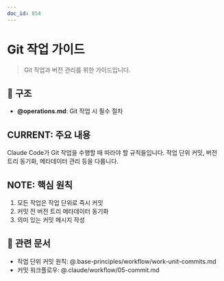 ```yaml
---
doc_id: 854
---
```


# Git 작업 가이드

> Git 작업과 버전 관리를 위한 가이드입니다.

## 📁 구조

- **@operations.md**: Git 작업 시 필수 절차

## CURRENT: 주요 내용

Claude Code가 Git 작업을 수행할 때 따라야 할 규칙들입니다. 작업 단위 커밋, 버전 트리 동기화, 메타데이터 관리 등을 다룹니다.

## NOTE: 핵심 원칙

1. 모든 작업은 작업 단위로 즉시 커밋
2. 커밋 전 버전 트리 메타데이터 동기화
3. 의미 있는 커밋 메시지 작성

## 🔗 관련 문서

- 작업 단위 커밋 원칙: @.base-principles/workflow/work-unit-commits.md
- 커밋 워크플로우: @.claude/workflow/05-commit.md